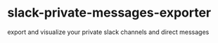 # slack-private-messages-exporter
export and visualize your private slack channels and direct messages
